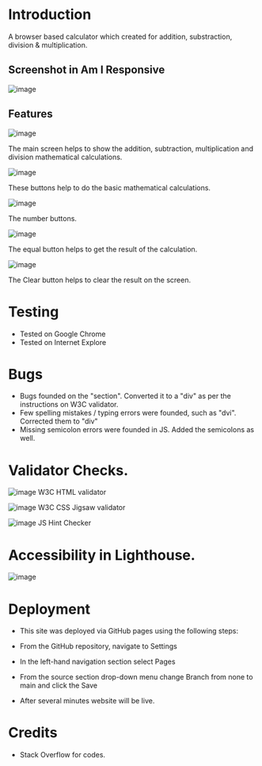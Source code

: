 # Introduction

A browser based calculator which created for addition, substraction, division & multiplication.

## Screenshot in Am I Responsive

![image](https://github.com/Imalsha0330/Calculator/assets/131761126/4c85a610-2447-4953-8388-bb06f486e01e)

## Features

![image](https://github.com/Imalsha0330/Calculator/assets/131761126/a2ffc0b3-bfe9-483b-bb84-caa0ad670410)

The main screen helps to show the addition, subtraction, multiplication and division mathematical calculations.

![image](https://github.com/Imalsha0330/Calculator/assets/131761126/aee0c119-c8db-4623-b06f-13db9f67a023)

These buttons help to do the basic mathematical calculations.

![image](https://github.com/Imalsha0330/Calculator/assets/131761126/8e643f45-7c0b-46ca-8a98-ac998da05154)

The number buttons.

![image](https://github.com/Imalsha0330/Calculator/assets/131761126/ea0bb05b-d1e2-4bfa-abbb-24ea78600b9b)

The equal button helps to get the result of the calculation.

![image](https://github.com/Imalsha0330/Calculator/assets/131761126/255f3de0-1d02-4cc8-ac75-9197f88e63d8)

The Clear button helps to clear the result on the screen. 

# Testing
* Tested on Google Chrome
* Tested on Internet Explore

# Bugs 
* Bugs founded on the "section". Converted it to a "div" as per the instructions on W3C validator.
* Few spelling mistakes / typing errors were founded, such as "dvi". Corrected them to "div"
* Missing semicolon errors were founded in JS. Added the semicolons as well. 

# Validator Checks.
  
![image](https://github.com/Imalsha0330/Calculator/assets/131761126/f9b8fcb1-7b1f-42da-b2d6-427d1eba1568)
 W3C HTML validator

![image](https://github.com/Imalsha0330/Calculator/assets/131761126/de42462a-bcfe-4a9e-b484-ef7669b8c33f)
 W3C CSS Jigsaw validator

![image](https://github.com/Imalsha0330/Calculator/assets/131761126/1ccc18f2-26b2-481a-afb9-5755594269a9)
JS Hint Checker


# Accessibility in Lighthouse.
 
![image](https://github.com/Imalsha0330/Calculator/assets/131761126/d0f99f8a-234d-4404-b3b2-a68006b600b6)

# Deployment
  
* This site was deployed via GitHub pages using the following steps:

* From the GitHub repository, navigate to Settings
* In the left-hand navigation section select Pages
* From the source section drop-down menu change Branch from none to main and click the Save
* After several minutes website will be live. 

# Credits
  
 * Stack Overflow for codes.
  

